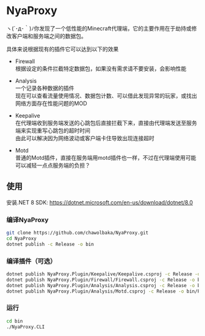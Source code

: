 # NyaProxy  
ヽ(´･д･｀)ﾉ你发现了一个低性能的Minecraft代理端，它的主要作用在于劫持或修改客户端和服务端之间的数据包。  

具体来说根据现有的插件它可以达到以下的效果  

* Firewall  
 根据设定的条件拦截特定数据包，如果没有需求请不要安装，会影响性能  
  
* Analysis  
一个记录各种数据的插件  
现在可以查看流量使用情况、数据包计数、可以借此发现异常的玩家，或找出网络方面存在性能问题的MOD  
  
* Keepalive  
在代理端收到服务端发送的心跳包后直接拦截下来，直接由代理端发送至服务端来实现重写心跳包的超时时间  
由此可以解决因为网络波动或客户端卡住导致出现连接超时   
  
* Motd  
普通的Motd插件，直接在服务端用motd插件也一样，不过在代理端使用可能可以减轻一点点服务端的负担？    

## 使用

安装.NET 8 SDK: https://dotnet.microsoft.com/en-us/download/dotnet/8.0

### 编译NyaProxy
``` bash
git clone https://github.com/chawolbaka/NyaProxy.git  
cd NyaProxy  
dotnet publish -c Release -o bin
```
  
### 编译插件（可选）  
``` bash
dotnet publish NyaProxy.Plugin/Keepalive/Keepalive.csproj -c Release -o bin/Plugins/Keepalive
dotnet publish NyaProxy.Plugin/Firewall/Firewall.csproj -c Release -o bin/Plugins/Firewall
dotnet publish NyaProxy.Plugin/Analysis/Analysis.csproj -c Release -o bin/Plugins/Analysis
dotnet publish NyaProxy.Plugin/Analysis/Motd.csproj -c Release -o bin/Plugins/Motd
```

### 运行

``` bash
cd bin
./NyaProxy.CLI
```

